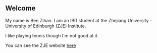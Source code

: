## Welcome 

My name is Ben Zihan. 
I am an IBI1 student at the Zhejiang University - University of Edinburgh (ZJE) Institute.

I like playing tennis though I'm not good at it.

You can see the ZJE website [here](https://zje.zju.edu.cn/zje/main.htm) 
